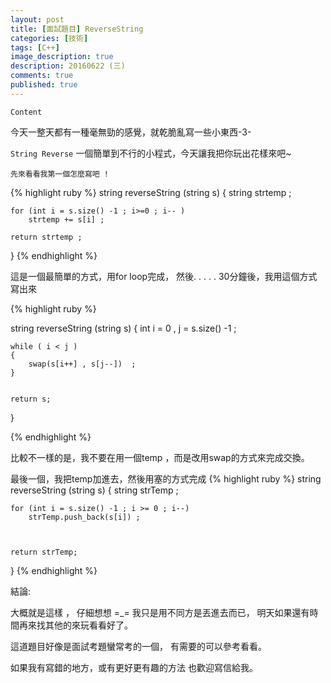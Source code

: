 ```yaml
---
layout: post
title: [面試題目] ReverseString
categories: [技術]
tags: [C++]
image_description: true
description: 20160622 (三)
comments: true
published: true
---
```

 
  
`Content`

今天一整天都有一種毫無勁的感覺，就乾脆亂寫一些小東西-3-

`String Reverse`
一個簡單到不行的小程式，今天讓我把你玩出花樣來吧~






`先來看看我第一個怎麼寫吧 !`


{% highlight ruby %}
string reverseString (string s)
{
	string strtemp ;
	 
	for (int i = s.size() -1 ; i>=0 ; i-- )	
		strtemp += s[i] ; 
	
	return strtemp ; 
}
{% endhighlight %}






這是一個最簡單的方式，用for loop完成，
然後. . . . .  30分鐘後，我用這個方式寫出來

{% highlight ruby %}

string reverseString (string s)
{
	int i = 0  , j = s.size() -1 ; 

	while ( i < j )
	{
		swap(s[i++] , s[j--])  ;
	}


	return s;
}

{% endhighlight %}

比較不一樣的是，我不要在用一個temp ，而是改用swap的方式來完成交換。



最後一個，我把temp加進去，然後用塞的方式完成
{% highlight ruby %}
string reverseString (string s)
{
	string strTemp ; 

	for (int i = s.size() -1 ; i >= 0 ; i--)
		strTemp.push_back(s[i]) ; 



	return strTemp;
}
{% endhighlight %}




結論: 

大概就是這樣 ， 仔細想想 =_= 我只是用不同方是丟進去而已，
明天如果還有時間再來找其他的來玩看看好了。


這道題目好像是面試考題蠻常考的一個，
有需要的可以參考看看。


如果我有寫錯的地方，或有更好更有趣的方法
也歡迎寫信給我。

 